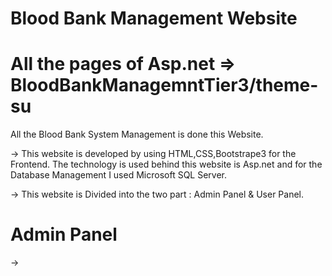 # Blood Bank Management Website
# All the pages of Asp.net => BloodBankManagemntTier3/theme-su
All the Blood Bank System Management is done this Website.

-> This website is developed by using HTML,CSS,Bootstrape3 for the Frontend. The technology is used behind this website is Asp.net and for the Database Management I used Microsoft    SQL Server.

-> This website is Divided into the two part : Admin Panel & User Panel.

# Admin Panel
->

